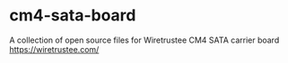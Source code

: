 # cm4-sata-board
A collection of open source files for Wiretrustee CM4 SATA carrier board
https://wiretrustee.com/
